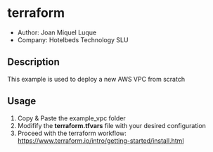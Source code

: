 # terraform
- Author: Joan Miquel Luque
- Company: Hotelbeds Technology SLU

## Description
This example is used to deploy a new AWS VPC from scratch

## Usage
1. Copy & Paste the example_vpc folder
2. Modifify the __terraform.tfvars__ file with your desired configuration
3. Proceed with the terraform workflow: https://www.terraform.io/intro/getting-started/install.html
